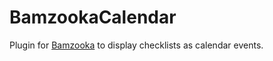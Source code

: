 # BamzookaCalendar

Plugin for [Bamzooka](https://github.com/bamzooka/bamzooka) to display checklists as calendar events.
